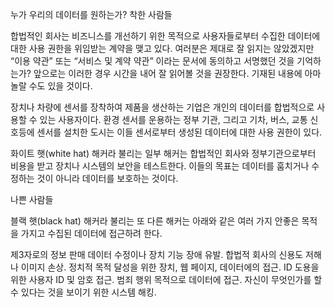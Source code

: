 누가 우리의 데이터를 원하는가?
착한 사람들

합법적인 회사는 비즈니스를 개선하기 위한 목적으로 사용자들로부터 수집한 데이터에 대한 사용 권한을 위임받는 계약을 맺고 있다. 여러분은 제대로 잘 읽지는 않았겠지만 “이용 약관” 또는 “서비스 및 계약 약관” 이라는 문서에 동의하고 서명했던 것을 기억하는가? 앞으로는 이러한 경우 시간을 내어 잘 읽어볼 것을 권장한다. 기재된 내용에 아마 놀랄 수도 있을 것이다.

장치나 차량에 센서를 장착하여 제품을 생산하는 기업은 개인의 데이터를 합법적으로 사용할 수 있는 사용자이다. 환경 센서를 운용하는 정부 기관, 그리고 기차, 버스, 교통 신호등에 센서를 설치한 도시는 이들 센서로부터 생성된 데이터에 대한 사용 권한이 있다.

화이트 햇(white hat) 해커라 불리는 일부 해커는 합법적인 회사와 정부기관으로부터 비용을 받고 장치나 시스템의 보안을 테스트한다. 이들의 목표는 데이터를 훔치거나 수정하는 것이 아니라 데이터를 보호하는 것이다.

나쁜 사람들

블랙 햇(black hat) 해커라 불리는 또 다른 해커는 아래와 같은 여러 가지 안좋은 목적을 가지고 수집된 데이터에 접근하려 한다.

제3자로의 정보 판매
데이터 수정이나 장치 기능 장애 유발.
합법적 회사의 신용도 저해나 이미지 손상.
정치적 목적 달성을 위한 장치, 웹 페이지, 데이터에의 접근.
ID 도용을 위한 사용자 ID 및 암호 접근.
범죄 행위 목적으로 데이터에 접근.
자신이 무엇인가를 할 수 있다는 것을 보이기 위한 시스템 해킹.